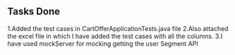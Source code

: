 ## Tasks Done
1.Added the test cases in CartOfferApplicationTests.java file
2.Also attached the excel file in which I have added the test cases with all the columns.
3.I have used mockServer for mocking getting the user Segment API
